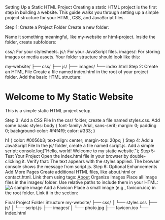 Setting Up a Static HTML Project
Creating a static HTML project is the first step in building a website. This guide walks you through setting up a simple project structure for your HTML, CSS, and JavaScript files.

Step 1: Create a Project Folder
Create a new folder:

Name it something meaningful, like my-website or html-project.
Inside the folder, create subfolders:

css/: For your stylesheets.
js/: For your JavaScript files.
images/: For storing images or media assets.
Your folder structure should look like this:

my-website/
├── css/
├── js/
├── images/
└── index.html
Step 2: Create an HTML File
Create a file named index.html in the root of your project folder.
Add the basic HTML structure:

<!DOCTYPE html>
<html lang="en">
<head>
  <meta charset="UTF-8">
  <meta name="viewport" content="width=device-width, initial-scale=1.0">
  <title>My Static Website</title>
  <link rel="stylesheet" href="css/styles.css">
</head>
<body>
  <h1>Welcome to My Static Website</h1>
  <p>This is a simple static HTML project setup.</p>
  <script src="js/script.js"></script>
</body>
</html>
Step 3: Add a CSS File
In the css/ folder, create a file named styles.css.
Add some basic styles:
body {
  font-family: Arial, sans-serif;
  margin: 0;
  padding: 0;
  background-color: #f4f4f9;
  color: #333;
}

h1 {
color: #0056b3;
text-align: center;
margin-top: 20px;
}
Step 4: Add a JavaScript File
In the js/ folder, create a file named script.js.
Add a simple script:
console.log("Hello, world! Welcome to my static website.");
Step 5: Test Your Project
Open the index.html file in your browser by double-clicking it.
Verify that:
The text appears with the styles applied.
The browser console shows the message from script.js.
Step 6: Optional Enhancements
Add More Pages
Create additional HTML files, like about.html or contact.html.
Link them using <a> tags:
<a href="about.html">About</a>
Organize Images
Place all image files in the images/ folder.
Use relative paths to include them in your HTML:
<img src="images/photo.jpg" alt="A sample image">
Add a Favicon
Place a small image (e.g., favicon.ico) in the root folder.
Link it in the <head> section:

<link rel="icon" href="favicon.ico" type="image/x-icon">
Final Project Folder Structure
my-website/
├── css/
│   └── styles.css
├── js/
│   └── script.js
├── images/
│   └── photo.jpg
├── favicon.ico
└── index.html
